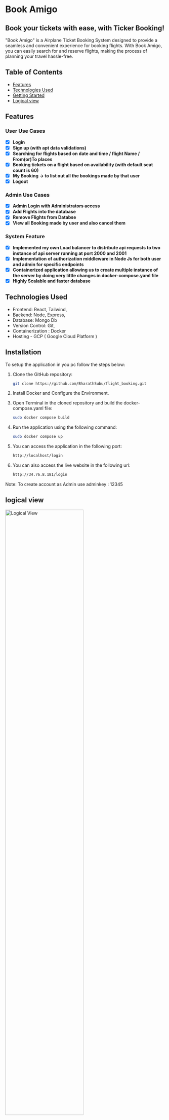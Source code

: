# Book Amigo
## Book your tickets with ease, with Ticker Booking!

"Book Amigo" is a Airplane Ticket Booking System designed to provide a seamless and convenient experience for booking flights. With Book Amigo, you can easily search for and reserve flights, making the process of planning your travel hassle-free.  

## Table of Contents

- [Features](#features)
- [Technologies Used](#technologies-used)
- [Getting Started](#installation)
- [Logical view ](#logical-view )

## Features

### User Use Cases

- [x] **Login** 
- [x] **Sign up (with apt data validations)** 
- [x] **Searching for flights based on date and time / flight Name / From(or)To places** 
- [x] **Booking tickets on a flight based on availability (with default seat count is 60)** 
- [x] **My Booking -&gt; to list out all the bookings made by that user**
- [x] **Logout** 

### Admin Use Cases

- [x] **Admin Login with Administrators access** 
- [x] **Add Flights into the database**
- [x] **Remove Flights from Databse**
- [x] **View all Booking made by user and also cancel them** 

### System Feature

- [x] **Implemented my own Load balancer to distribute api requests to two instance of api server running at port 2000 and 2001**
- [x] **Implementation of authorization middleware in Node Js for both user and admin for specific endpoints**
- [x] **Containerized application allowing us to create multiple instance of the server by doing very little changes in docker-compose.yaml file**
- [x] **Highly Scalable and faster database**

## Technologies Used

- Frontend: React,  Tailwind, 
- Backend: Node,  Express, 
- Database: Mongo Db
- Version Control: Git,
- Containerization : Docker
- Hosting - GCP ( Google Cloud Platform )

## Installation

To setup the application in you pc follow the steps below:

1. Clone the GitHub repository:

   ```bash
   git clone https://github.com/BharathSubu/flight_booking.git
    ```
2. Install Docker and Configure the Environment.

3. Open Terminal in the cloned repository and build the docker-compose.yaml file:
   ```bash
   sudo docker compose build
   ```
4. Run the application using the following command:
   ```bash
   sudo docker compose up
    ```
5. You can access the application in the following port:
   ```bash
   http://localhost/login
    ```
6. You can also access the live website in the following url:
   ```bash
   http://34.76.8.181/login
    ```
   
Note: To create account as Admin use adminkey : 12345


## logical view 
<img src="https://i.imgur.com/mgPP6YF.png" alt="Logical View" width="70%">


